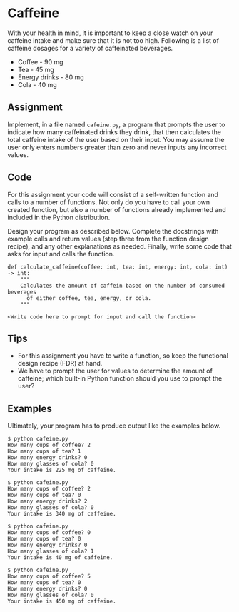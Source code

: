 # Caffeine

With your health in mind, it is important to keep a close watch on your caffeine intake and make sure that it is not too high.
Following is a list of caffeine dosages for a variety of caffeinated beverages.

* Coffee - 90 mg
* Tea - 45 mg
* Energy drinks - 80 mg
* Cola - 40 mg

## Assignment

Implement, in a file named `cafeine.py`, a program that prompts the user to indicate how many caffeinated drinks they drink, that then calculates the total caffeine intake of the user based on their input. 
You may assume the user only enters numbers greater than zero and never inputs any incorrect values.

## Code

For this assignment your code will consist of a self-written function and calls to a number of functions.
Not only do you have to call your own created function, but also a number of functions already implemented and included in the Python distribution.

Design your program as described below.
Complete the docstrings with example calls and return values (step three from the function design recipe), and any other explanations as needed.
Finally, write some code that asks for input and calls the function.

    def calculate_caffeine(coffee: int, tea: int, energy: int, cola: int) -> int:
        """
        Calculates the amount of caffein based on the number of consumed beverages
          of either coffee, tea, energy, or cola.
        """

    <Write code here to prompt for input and call the function>

## Tips

* For this assignment you have to write a function, so keep the functional design recipe (FDR) at hand.
* We have to prompt the user for values to determine the amount of caffeine; which built-in Python function should you use to prompt the user?

## Examples

Ultimately, your program has to produce output like the examples below.

    $ python cafeine.py
    How many cups of coffee? 2
    How many cups of tea? 1
    How many energy drinks? 0
    How many glasses of cola? 0
    Your intake is 225 mg of caffeine.

    $ python cafeine.py
    How many cups of coffee? 2
    How many cups of tea? 0
    How many energy drinks? 2
    How many glasses of cola? 0
    Your intake is 340 mg of caffeine.

    $ python cafeine.py
    How many cups of coffee? 0
    How many cups of tea? 0
    How many energy drinks? 0
    How many glasses of cola? 1
    Your intake is 40 mg of caffeine.

    $ python cafeine.py
    How many cups of coffee? 5
    How many cups of tea? 0
    How many energy drinks? 0
    How many glasses of cola? 0
    Your intake is 450 mg of caffeine.
